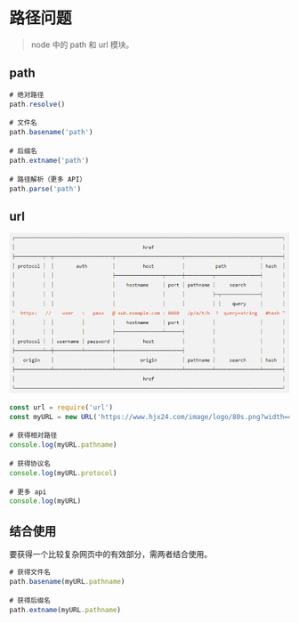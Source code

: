# 路径问题

> node 中的 path 和 url 模块。

## path

```js
# 绝对路径
path.resolve()

# 文件名
path.basename('path')

# 后缀名
path.extname('path')

# 路径解析（更多 API）
path.parse('path')
```

## url

![url](./image/url.png)

```js
const url = require('url')
const myURL = new URL('https://www.hjx24.com/image/logo/80s.png?width=400');

# 获得相对路径
console.log(myURL.pathname)

# 获得协议名
console.log(myURL.protocol)

# 更多 api
console.log(myURL)
```

## 结合使用

要获得一个比较复杂网页中的有效部分，需两者结合使用。

```js
# 获得文件名
path.basename(myURL.pathname)

# 获得后缀名
path.extname(myURL.pathname)
```

